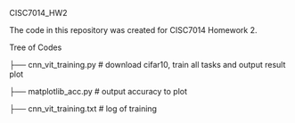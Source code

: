 CISC7014_HW2

The code in this repository was created for CISC7014 Homework 2.

Tree of Codes

├── cnn_vit_training.py # download cifar10, train all tasks and output result plot

├── matplotlib_acc.py # output accuracy to plot

├── cnn_vit_training.txt # log of training